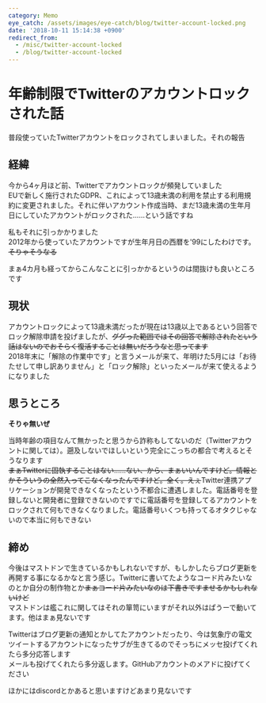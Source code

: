 ```yaml
---
category: Memo
eye_catch: /assets/images/eye-catch/blog/twitter-account-locked.png
date: '2018-10-11 15:14:38 +0900'
redirect_from:
  - /misc/twitter-account-locked
  - /blog/twitter-account-locked
---
```


# 年齢制限でTwitterのアカウントロックされた話

普段使っていたTwitterアカウントをロックされてしまいました。それの報告

<!--more-->


## 経緯
今から4ヶ月ほど前、Twitterでアカウントロックが頻発していました  
EUで新しく施行されたGDPR、これによって13歳未満の利用を禁止する利用規約に変更されました。それに伴いアカウント作成当時、まだ13歳未満の生年月日にしていたアカウントがロックされた……という話ですね

私もそれに引っかかりました  
2012年から使っていたアカウントですが生年月日の西暦を'99にしたわけです。~~そりゃそうなる~~

まぁ4カ月も経ってからこんなことに引っかかるというのは間抜けも良いところです

## 現状
アカウントロックによって13歳未満だったが現在は13歳以上であるという回答でロック解除申請を投げましたが、~~ググった範囲ではその回答で解除されたという話はないのでおそらく復活することは無いだろうなと思ってます~~  
2018年末に「解除の作業中です」と言うメールが来て、年明けた5月には「お待たせして申し訳ありません」と「ロック解除」といったメールが来て使えるようになりました

## 思うところ
**そりゃ無いぜ**

当時年齢の項目なんて無かったと思うから詐称もしてないのだ（Twitterアカウントに関しては）。遡及しないでほしいという完全にこっちの都合で考えるとそうなります  
~~まぁTwitterに固執することはない……ない、から、まぁいいんですけど。情報とかそういうの全然入ってこなくなったんですけど。全く。えぇ~~Twitter連携アプリケーションが開発できなくなったという不都合に遭遇しました。電話番号を登録しないと開発者に登録できないのですでに電話番号を登録してるアカウントをロックされて何もできなくなりました。電話番号いくつも持ってるオタクじゃないので本当に何もできない

## 締め
今後はマストドンで生きているかもしれないですが、もしかしたらブログ更新を再開する事になるかなと言う感じ。Twitterに書いてたようなコード片みたいなのとか自分の制作物とか~~まぁコード片みたいなのは下書きですませるかもしれないけど~~  
マストドンは艦これに関してはそれの箪笥にいますがそれ以外はぱうーで動いてます。他はまぁ見ないです

Twitterはブログ更新の通知とかしてたアカウントだったり、今は気象庁の電文ツイートするアカウントになったサブが生きてるのでそっちにメッセ投げてくれたら多分応答します  
メールも投げてくれたら多分返します。GitHubアカウントのメアドに投げてください

ほかにはdiscordとかあると思いますけどあまり見ないです

